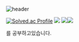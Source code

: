 ![header](https://capsule-render.vercel.app/api?type=Slice&color=gradient&height=200&section=header&text=I%20AM&fontSize=90)



[![Solved.ac Profile](http://mazassumnida.wtf/api/v2/generate_badge?boj=ss662717)](https://solved.ac/ss662717/)
<img src="https://img.shields.io/badge/C++-00599C?style=for-the-badge&logo=C%2B%2B&logoColor=white">
<img src="https://img.shields.io/badge/Unreal Engine-0E1128?style=for-the-badge&logo=Unreal Engine&logoColor=white"><img src="https://img.shields.io/badge/Unity-FFFFFF?style=for-the-badge&logo=Unity&logoColor=black">

를 공부하고있습니다.
